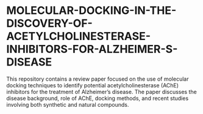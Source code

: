 # MOLECULAR-DOCKING-IN-THE-DISCOVERY-OF-ACETYLCHOLINESTERASE-INHIBITORS-FOR-ALZHEIMER-S-DISEASE
This repository contains a review paper focused on the use of molecular docking techniques to identify potential acetylcholinesterase (AChE) inhibitors for the treatment of Alzheimer’s disease. The paper discusses the disease background, role of AChE, docking methods, and recent studies involving both synthetic and natural compounds.
